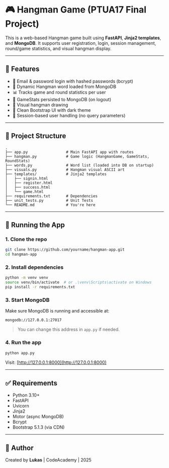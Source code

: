# 🎮 Hangman Game (PTUA17 Final Project)

This is a web-based Hangman game built using **FastAPI**, **Jinja2 templates**, and **MongoDB**. It supports user registration, login, session management, round/game statistics, and visual hangman display.

---

## 🚀 Features

- 🔐 Email & password login with hashed passwords (bcrypt)
- 🧠 Dynamic Hangman word loaded from MongoDB
- 📊 Tracks game and round statistics per user
- 💾 GameStats persisted to MongoDB (on logout)
- 🧩 Visual hangman drawing
- 🎨 Clean Bootstrap UI with dark theme
- 🧼 Session-based user handling (no query parameters)

---

## 📁 Project Structure

```
.
├── app.py                 # Main FastAPI app with routes
├── hangman.py             # Game logic (HangmanGame, GameStats, RoundStats)
├── words.py               # Word list (loaded into DB on startup)
├── visuals.py             # Hangman visual ASCII art
├── templates/             # Jinja2 templates
│   ├── signin.html
│   ├── register.html
│   ├── success.html
│   └── game.html
├── requirements.txt       # Dependencies
├── unit_tests.py      	   # Unit Tests
└── README.md              # You're here
```

---

## 🧪 Running the App

### 1. Clone the repo

```bash
git clone https://github.com/yourname/hangman-app.git
cd hangman-app
```

### 2. Install dependencies

```bash
python -m venv venv
source venv/bin/activate  # or .\venv\Scripts\activate on Windows
pip install -r requirements.txt
```

### 3. Start MongoDB

Make sure MongoDB is running and accessible at:

```
mongodb://127.0.0.1:27017
```

> You can change this address in `app.py` if needed.

### 4. Run the app

```bash
python app.py
```

Visit: [http://127.0.0.1:8000](http://127.0.0.1:8000)

---

## ✅ Requirements

- Python 3.10+
- FastAPI
- Uvicorn
- Jinja2
- Motor (async MongoDB)
- Bcrypt
- Bootstrap 5.1.3 (via CDN)

---

## 👤 Author

Created by **Lukas** | CodeAcademy | 2025